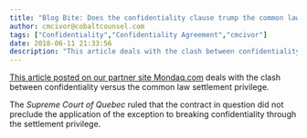 ```yaml
---
title: "Blog Bite: Does the confidentiality clause trump the common law settlement privilege?"
author: cmcivor@cobaltcounsel.com
tags: ["Confidentiality","Confidentiality Agreement","cmcivor"]
date: 2018-06-11 21:33:56
description: "This article deals with the clash between confidentiality versus the common law settlement privilege."
---
```


[This article posted on our partner site Mondaq.com](http://www.mondaq.com/canada/x/316494/trials+appeals+compensation/Supreme+Court+Reaffirms+Importance+of+Protecting+Confidentiality+of+Settlement+Negotiations) deals with the clash between confidentiality versus the common law settlement privilege. 

The *Supreme Court of Quebec* ruled that the contract in question did not preclude the application of the exception to breaking confidentiality through the settlement privilege.

